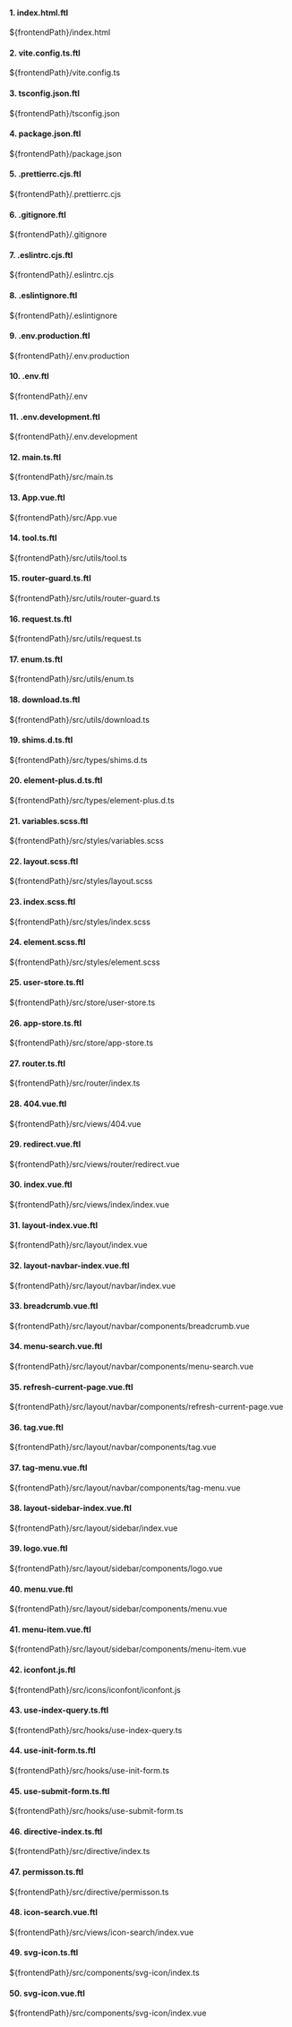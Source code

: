 #### 1. index.html.ftl
${frontendPath}/index.html

#### 2. vite.config.ts.ftl

${frontendPath}/vite.config.ts

#### 3. tsconfig.json.ftl

${frontendPath}/tsconfig.json

#### 4. package.json.ftl

${frontendPath}/package.json

#### 5. .prettierrc.cjs.ftl

${frontendPath}/.prettierrc.cjs

#### 6. .gitignore.ftl

${frontendPath}/.gitignore

#### 7. .eslintrc.cjs.ftl

${frontendPath}/.eslintrc.cjs

#### 8. .eslintignore.ftl

${frontendPath}/.eslintignore

#### 9. .env.production.ftl

${frontendPath}/.env.production

#### 10. .env.ftl

${frontendPath}/.env

#### 11. .env.development.ftl

${frontendPath}/.env.development

#### 12. main.ts.ftl

${frontendPath}/src/main.ts

#### 13. App.vue.ftl

${frontendPath}/src/App.vue

#### 14. tool.ts.ftl

${frontendPath}/src/utils/tool.ts

#### 15. router-guard.ts.ftl

${frontendPath}/src/utils/router-guard.ts

#### 16. request.ts.ftl

${frontendPath}/src/utils/request.ts

#### 17. enum.ts.ftl

${frontendPath}/src/utils/enum.ts

#### 18. download.ts.ftl

${frontendPath}/src/utils/download.ts

#### 19. shims.d.ts.ftl

${frontendPath}/src/types/shims.d.ts

#### 20. element-plus.d.ts.ftl

${frontendPath}/src/types/element-plus.d.ts

#### 21. variables.scss.ftl

${frontendPath}/src/styles/variables.scss

#### 22. layout.scss.ftl

${frontendPath}/src/styles/layout.scss

#### 23. index.scss.ftl

${frontendPath}/src/styles/index.scss

#### 24. element.scss.ftl

${frontendPath}/src/styles/element.scss

#### 25. user-store.ts.ftl

${frontendPath}/src/store/user-store.ts

#### 26. app-store.ts.ftl

${frontendPath}/src/store/app-store.ts

#### 27. router.ts.ftl

${frontendPath}/src/router/index.ts

#### 28. 404.vue.ftl

${frontendPath}/src/views/404.vue

#### 29. redirect.vue.ftl

${frontendPath}/src/views/router/redirect.vue

#### 30. index.vue.ftl

${frontendPath}/src/views/index/index.vue

#### 31. layout-index.vue.ftl

${frontendPath}/src/layout/index.vue

#### 32. layout-navbar-index.vue.ftl

${frontendPath}/src/layout/navbar/index.vue

#### 33. breadcrumb.vue.ftl

${frontendPath}/src/layout/navbar/components/breadcrumb.vue

#### 34. menu-search.vue.ftl

${frontendPath}/src/layout/navbar/components/menu-search.vue

#### 35. refresh-current-page.vue.ftl

${frontendPath}/src/layout/navbar/components/refresh-current-page.vue

#### 36. tag.vue.ftl

${frontendPath}/src/layout/navbar/components/tag.vue

#### 37. tag-menu.vue.ftl

${frontendPath}/src/layout/navbar/components/tag-menu.vue

#### 38. layout-sidebar-index.vue.ftl

${frontendPath}/src/layout/sidebar/index.vue

#### 39. logo.vue.ftl

${frontendPath}/src/layout/sidebar/components/logo.vue

#### 40. menu.vue.ftl

${frontendPath}/src/layout/sidebar/components/menu.vue

#### 41. menu-item.vue.ftl

${frontendPath}/src/layout/sidebar/components/menu-item.vue

#### 42. iconfont.js.ftl

${frontendPath}/src/icons/iconfont/iconfont.js

#### 43. use-index-query.ts.ftl

${frontendPath}/src/hooks/use-index-query.ts

#### 44. use-init-form.ts.ftl

${frontendPath}/src/hooks/use-init-form.ts

#### 45. use-submit-form.ts.ftl

${frontendPath}/src/hooks/use-submit-form.ts

#### 46. directive-index.ts.ftl

${frontendPath}/src/directive/index.ts

#### 47. permisson.ts.ftl

${frontendPath}/src/directive/permisson.ts

#### 48. icon-search.vue.ftl

${frontendPath}/src/views/icon-search/index.vue

#### 49. svg-icon.ts.ftl

${frontendPath}/src/components/svg-icon/index.ts

#### 50. svg-icon.vue.ftl

${frontendPath}/src/components/svg-icon/index.vue